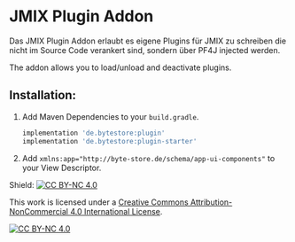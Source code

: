 # JMIX Plugin Addon

Das JMIX Plugin Addon erlaubt es eigene Plugins für JMIX zu schreiben die nicht im Source Code verankert sind, sondern
über PF4J injected werden.

The addon allows you to load/unload and deactivate plugins.

## Installation:

1. Add Maven Dependencies to your `build.gradle`.
    ```groovy
    implementation 'de.bytestore:plugin'
    implementation 'de.bytestore:plugin-starter' 
    ```
2. Add `xmlns:app="http://byte-store.de/schema/app-ui-components"` to your View Descriptor.

Shield: [![CC BY-NC 4.0][cc-by-nc-shield]][cc-by-nc]

This work is licensed under a
[Creative Commons Attribution-NonCommercial 4.0 International License][cc-by-nc].

[![CC BY-NC 4.0][cc-by-nc-image]][cc-by-nc]

[cc-by-nc]: https://creativecommons.org/licenses/by-nc/4.0/

[cc-by-nc-image]: https://licensebuttons.net/l/by-nc/4.0/88x31.png

[cc-by-nc-shield]: https://img.shields.io/badge/License-CC%20BY--NC%204.0-lightgrey.svg